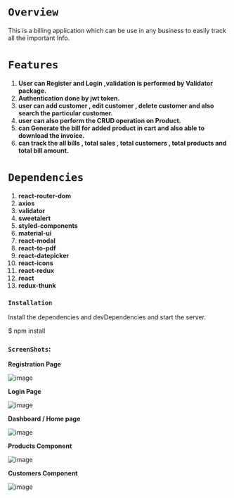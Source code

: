 # `Overview`

This is a billing application which can be use in any business to easily track all the important Info.

# `Features`

1. **User can Register and Login ,validation is performed by Validator package.**
2. **Authentication done by jwt token.**
3. **user can add customer , edit customer , delete customer and also search the particular customer.**
4. **user can also perform the CRUD operation on Product.**
5. **can Generate the bill for added product in cart and also able to download the invoice.**
6. **can track the all bills , total sales , total customers , total products  and total bill amount.**

# `Dependencies`

1. **react-router-dom**
2. **axios**
3. **validator**
4. **sweetalert**
5. **styled-components**
6. **material-ui**
7. **react-modal**
8. **react-to-pdf**
9. **react-datepicker**
10. **react-icons**
11. **react-redux**
12. **react**
13. **redux-thunk**

### `Installation`

Install the dependencies and devDependencies and start the server.

$ npm install

### `ScreenShots`:

**Registration Page**

![image](https://user-images.githubusercontent.com/74610770/109133208-c59c4380-777a-11eb-943c-ff2600c9bf39.png)

**Login Page**

![image](https://user-images.githubusercontent.com/74610770/109133522-19a72800-777b-11eb-80cb-e1fd7358e1dd.png)

**Dashboard / Home page**

![image](https://user-images.githubusercontent.com/74610770/109133832-67bc2b80-777b-11eb-8f79-227dcd74caeb.png)

**Products Component**

![image](https://user-images.githubusercontent.com/74610770/109151646-72cd8680-7790-11eb-9a27-4cd0f4570ae0.png)

**Customers Component**

![image](https://user-images.githubusercontent.com/74610770/109151927-d061d300-7790-11eb-87a9-dcec69be34e9.png)
